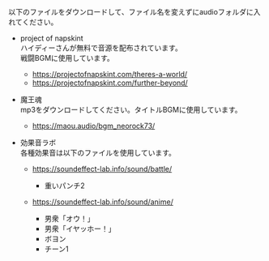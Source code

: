 以下のファイルをダウンロードして、ファイル名を変えずにaudioフォルダに入れてください。

- project of napskint  
ハイディーさんが無料で音源を配布されています。  
戦闘BGMに使用しています。  
  - https://projectofnapskint.com/theres-a-world/
  - https://projectofnapskint.com/further-beyond/

- 魔王魂  
mp3をダウンロードしてください。タイトルBGMに使用しています。
  - https://maou.audio/bgm_neorock73/

- 効果音ラボ  
各種効果音は以下のファイルを使用しています。  
  - https://soundeffect-lab.info/sound/battle/  
    - 重いパンチ2  

  - https://soundeffect-lab.info/sound/anime/  
    - 男衆「オウ！」  
    - 男衆「イヤッホー！」
    - ボヨン
    - チーン1
